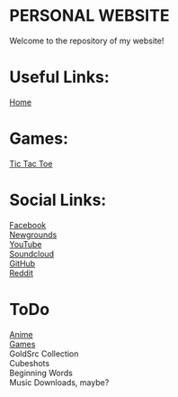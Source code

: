 # PERSONAL WEBSITE
Welcome to the repository of my website!

# Useful Links:
[Home](https://gdjkhp.github.io)

# Games:
[Tic Tac Toe](https://gdjkhp.github.io/games/tic-tac-toe)

# Social Links:
[Facebook](https://www.facebook.com/johnkennedy.pena.9)
\
[Newgrounds](http://jkhp.newgrounds.com/)
\
[YouTube](https://www.youtube.com/channel/UCDGRP1W4QbkDlweqoykRgmw/)
\
[Soundcloud](https://soundcloud.com/john-kennedy-pena)
\
[GitHub](https://github.com/GDjkhp/)
\
[Reddit](https://reddit.com/user/gdjkhp)

# ToDo

[Anime](https://gdjkhp.github.io/anime)
\
[Games](https://gdjkhp.github.io/games)
\
GoldSrc Collection
\
Cubeshots
\
Beginning Words
\
Music Downloads, maybe?
